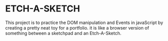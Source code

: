 # ETCH-A-SKETCH
This project is to practice the DOM manipulation and Events in javaScript by creating a pretty neat toy for a portfolio. it is like a browser version of something between a sketchpad and an Etch-A-Sketch.